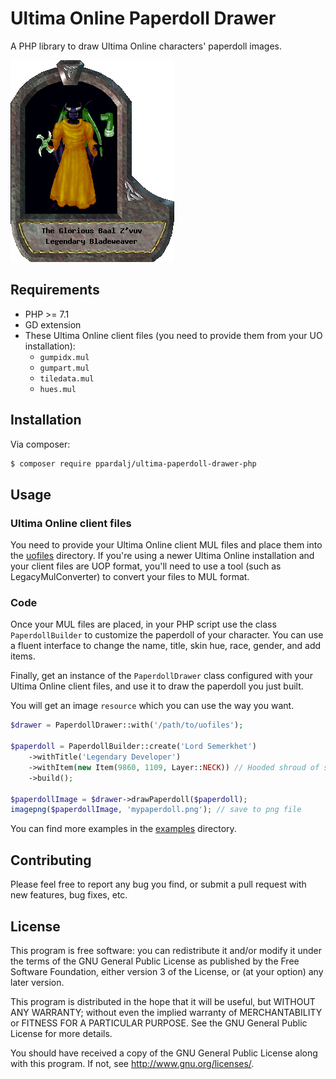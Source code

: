 # Ultima Online Paperdoll Drawer

A PHP library to draw Ultima Online characters' paperdoll images.

![](./art/sample-paperdoll.png)

## Requirements

* PHP >= 7.1
* GD extension
* These Ultima Online client files (you need to provide them from your UO installation):
   * `gumpidx.mul`
   * `gumpart.mul`
   * `tiledata.mul`
   * `hues.mul`

## Installation

Via composer:

```sh
$ composer require ppardalj/ultima-paperdoll-drawer-php
```

## Usage

### Ultima Online client files

You need to provide your Ultima Online client MUL files and place them into the [uofiles](./uofiles/) directory. If you're using a newer Ultima Online installation and your client files are UOP format, you'll need to use a tool (such as LegacyMulConverter) to convert your files to MUL format.

### Code

Once your MUL files are placed, in your PHP script use the class `PaperdollBuilder` to customize the paperdoll of your character. You can use a fluent interface to change the name, title, skin hue, race, gender, and add items.

Finally, get an instance of the `PaperdollDrawer` class configured with your Ultima Online client files, and use it to draw the paperdoll you just built.

You will get an image `resource` which you can use the way you want.

```php
$drawer = PaperdollDrawer::with('/path/to/uofiles');

$paperdoll = PaperdollBuilder::create('Lord Semerkhet')
    ->withTitle('Legendary Developer')
    ->withItem(new Item(9860, 1109, Layer::NECK)) // Hooded shroud of shadows
    ->build();

$paperdollImage = $drawer->drawPaperdoll($paperdoll);
imagepng($paperdollImage, 'mypaperdoll.png'); // save to png file
```

You can find more examples in the [examples](./example/) directory.

## Contributing

Please feel free to report any bug you find, or submit a pull request with new features, bug fixes, etc.

## License

This program is free software: you can redistribute it and/or modify it under the terms of the GNU General Public License as published by the Free Software Foundation, either version 3 of the License, or (at your option) any later version.

This program is distributed in the hope that it will be useful, but WITHOUT ANY WARRANTY; without even the implied warranty of MERCHANTABILITY or FITNESS FOR A PARTICULAR PURPOSE. See the GNU General Public License for more details.

You should have received a copy of the GNU General Public License along with this program. If not, see <http://www.gnu.org/licenses/>.
